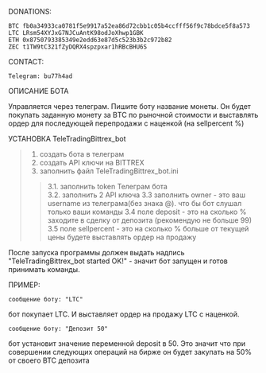 DONATIONS: 

	BTC fb0a34933ca0781f5e9917a52ea86d72cbb1c05b4ccfff56f9c78bdce5f8a573
	LTC LRsm54XYJxG7NJCuAntK98odJoXhwp1GBK
	ETH 0x8750793385349e2edd63e87d5c523b3b2c972b82
	ZEC t1TW9tC321fZyDQRX4spzpxar1hRBcBHU6S
CONTACT:

	Telegram: bu77h4ad

ОПИСАНИЕ БОТА

Управляется через телеграм. Пишите боту название монеты. Он будет покупать заданную монету за BТС по рыночной стоимости и 
выставлять ордер для последующей перепродажи с наценкой (на sellpercent %)


УСТАНОВКА TeleTradingBittrex_bot

>1. создать бота в телеграм
>2. создать API ключи на BITTREX
>3. заполнить файл TeleTradingBittrex_bot.ini
>>3.1. заполнить token Телеграм бота	
>>3.2. заполнить 2 API ключа
>>3.3 заполнить owner - это ваш username из телеграма(без знака @). что бы бот слушал только ваши команды
>>3.4 поле deposit - это на сколько % заходите в сделку от депозита (рекомендую не больше 99)
>>3.5 поле sellpercent - это на сколько % больше от текущей цены будете выставлять ордер на продажу
	

После запуска программы должен выдать надпись "TeleTradingBittrex_bot started	OK!" - значит бот запущен и 
готов принимать команды.

ПРИМЕР:

	сообщение боту: "LTC"
бот покупает LTC. И выставляет ордер на продажу LTC с наценкой.

	сообщение боту: "Депозит 50"
бот установит значение переменной deposit в 50. Это значит что при совершении следующих операций на бирже он будет 
закупать на 50% от своего BTC депозита

